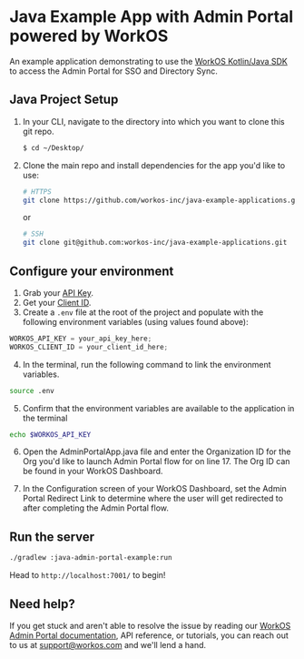 # Java Example App with Admin Portal powered by WorkOS

An example application demonstrating to use the [WorkOS Kotlin/Java SDK](https://github.com/workos-inc/workos-kotlin) to access the Admin Portal for SSO and Directory Sync.

## Java Project Setup

1. In your CLI, navigate to the directory into which you want to clone this git repo.

   ```bash
   $ cd ~/Desktop/
   ```

2. Clone the main repo and install dependencies for the app you'd like to use:

   ```bash
   # HTTPS
   git clone https://github.com/workos-inc/java-example-applications.git
   ```

   or

   ```bash
   # SSH
   git clone git@github.com:workos-inc/java-example-applications.git
   ```

## Configure your environment

1. Grab your [API Key](https://dashboard.workos.com/api-keys).
2. Get your [Client ID](https://dashboard.workos.com/configuration).
3. Create a `.env` file at the root of the project and populate with the
   following environment variables (using values found above):

```typescript
WORKOS_API_KEY = your_api_key_here;
WORKOS_CLIENT_ID = your_client_id_here;
```
4. In the terminal, run the following command to link the environment variables.
```sh
source .env
```
5. Confirm that the environment variables are available to the application in the terminal
```sh
echo $WORKOS_API_KEY
```
6. Open the AdminPortalApp.java file and enter the Organization ID for the Org you'd 
like to launch Admin Portal flow for on line 17. The Org ID can be found in your WorkOS Dashboard.

7. In the Configuration screen of your WorkOS Dashboard, set the Admin Portal Redirect Link to
determine where the user will get redirected to after completing the Admin Portal flow. 


## Run the server

```sh
./gradlew :java-admin-portal-example:run
```

Head to `http://localhost:7001/` to begin!

## Need help?

If you get stuck and aren't able to resolve the issue by reading our [WorkOS Admin Portal documentation](https://workos.com/docs/admin-portal/guide/introduction), API reference, or tutorials, you can reach out to us at support@workos.com and we'll lend a hand.
